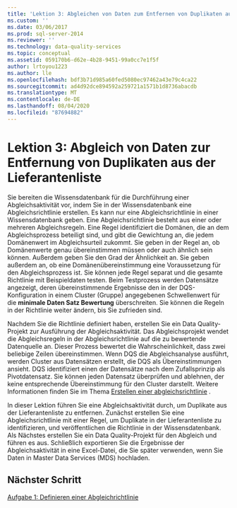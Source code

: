 ```yaml
---
title: 'Lektion 3: Abgleichen von Daten zum Entfernen von Duplikaten aus der Lieferantenliste | Microsoft-Dokumentation'
ms.custom: ''
ms.date: 03/06/2017
ms.prod: sql-server-2014
ms.reviewer: ''
ms.technology: data-quality-services
ms.topic: conceptual
ms.assetid: 059170b6-d62e-4b28-9451-99a0cc7e1f5f
author: lrtoyou1223
ms.author: lle
ms.openlocfilehash: bdf3b71d985a60fed5080ec97462a43e79c4ca22
ms.sourcegitcommit: ad4d92dce894592a259721a1571b1d8736abacdb
ms.translationtype: MT
ms.contentlocale: de-DE
ms.lasthandoff: 08/04/2020
ms.locfileid: "87694882"
---
```

# <a name="lesson-3-matching-data-to-remove-duplicates-from-supplier-list"></a>Lektion 3: Abgleich von Daten zur Entfernung von Duplikaten aus der Lieferantenliste
  Sie bereiten die Wissensdatenbank für die Durchführung einer Abgleichsaktivität vor, indem Sie in der Wissensdatenbank eine Abgleichsrichtlinie erstellen. Es kann nur eine Abgleichsrichtlinie in einer Wissensdatenbank geben. Eine Abgleichsrichtlinie besteht aus einer oder mehreren Abgleichsregeln. Eine Regel identifiziert die Domänen, die an dem Abgleichsprozess beteiligt sind, und gibt die Gewichtung an, die jedem Domänenwert im Abgleichsurteil zukommt. Sie geben in der Regel an, ob Domänenwerte genau übereinstimmen müssen oder auch ähnlich sein können. Außerdem geben Sie den Grad der Ähnlichkeit an. Sie geben außerdem an, ob eine Domänenübereinstimmung eine Voraussetzung für den Abgleichsprozess ist. Sie können jede Regel separat und die gesamte Richtlinie mit Beispieldaten testen. Beim Testprozess werden Datensätze angezeigt, deren übereinstimmende Ergebnisse den in der DQS-Konfiguration in einem Cluster (Gruppe) angegebenen Schwellenwert für die **minimale Daten Satz Bewertung** überschreiten. Sie können die Regeln in der Richtlinie weiter ändern, bis Sie zufrieden sind.  
  
 Nachdem Sie die Richtlinie definiert haben, erstellen Sie ein Data Quality-Projekt zur Ausführung der Abgleichsaktivität. Das Abgleichsprojekt wendet die Abgleichsregeln in der Abgleichsrichtlinie auf die zu bewertende Datenquelle an. Dieser Prozess bewertet die Wahrscheinlichkeit, dass zwei beliebige Zeilen übereinstimmen. Wenn DQS die Abgleichsanalyse ausführt, werden Cluster aus Datensätzen erstellt, die DQS als Übereinstimmungen ansieht. DQS identifiziert einen der Datensätze nach dem Zufallsprinzip als Pivotdatensatz. Sie können jeden Datensatz überprüfen und ablehnen, der keine entsprechende Übereinstimmung für den Cluster darstellt. Weitere Informationen finden Sie im Thema [Erstellen einer abgleichsrichtlinie](https://msdn.microsoft.com/library/hh270290.aspx) .  
  
 In dieser Lektion führen Sie eine Abgleichsaktivität durch, um Duplikate aus der Lieferantenliste zu entfernen. Zunächst erstellen Sie eine Abgleichsrichtlinie mit einer Regel, um Duplikate in der Lieferantenliste zu identifizieren, und veröffentlichen die Richtlinie in der Wissensdatenbank. Als Nächstes erstellen Sie ein Data Quality-Projekt für den Abgleich und führen es aus. Schließlich exportieren Sie die Ergebnisse der Abgleichsaktivität in eine Excel-Datei, die Sie später verwenden, wenn Sie Daten in Master Data Services (MDS) hochladen.  
  
## <a name="next-step"></a>Nächster Schritt  
 [Aufgabe 1: Definieren einer Abgleichrichtlinie](../../2014/tutorials/task-1-defining-a-matching-policy.md)  
  
  
